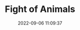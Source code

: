 ---
date: 2022-09-06 11:09:37
title: 'Fight of Animals'	
tags: []
price: $9.99 One Time	
link: https://store.steampowered.com/app/1160330/Fight_of_Animals/	
discord: http://discord.gg/rPcHb6C	
twitter: https://twitter.com/Digital_Crafter
---